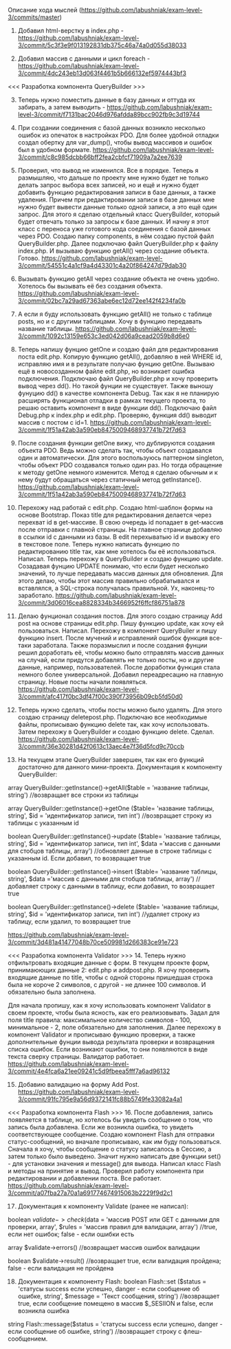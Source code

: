 Описание хода мыслей (https://github.com/labushniak/exam-level-3/commits/master)
1. Добавил html-верстку в index.php - https://github.com/labushniak/exam-level-3/commit/5c3f3e9f013192831db375c46a74a0d055d38033

2. Добавил массив с данными и цикл foreach - https://github.com/labushniak/exam-level-3/commit/4dc243eb13d063f4461b5b666132ef5974443bf3

<<< Разработка компонента QueryBuilder >>>

3. Теперь нужно поместить данные в базу данных и оттуда их забирать, а затем выводить - https://github.com/labushniak/exam-level-3/commit/f7131bac2046d976afdda89bcc902fb9c3d19744

4. При создании соединения с базой данных возникло несколько ошибок из опечаток в настройках PDO. Для более удобной отладки создал обертку для var_dump(), чтобы вывод массивов и ошибок был в удобном формате. https://github.com/labushniak/exam-level-3/commit/c8c985dcbb66bff2fea2cbfcf71909a7a2ee7639

5. Проверил, что вывод не изменился. Все в порядке. Теперь я размышляю, что дальше по проекту мне нужно будет не только делать запрос выбора всех записей, но и ещё и нужно будет добавить функцию редактирования записи в базе данных, а также удаления. Причем при редактировании записи в базе данных мне нужно будет вывести данные только одной записи, а это ещё один запрос. 
Для этого я сделаю отдельный класс QueryBuilder, который будет отвечать только за запросы к базе данных. И начну я этот класс с переноса уже готового кода соединения с базой данных через PDO.
Создаю папку components, в нём создаю пустой файл QueryBuilder.php.
Далее подключаю файл QueryBuilder.php к файлу index.php. И вызываю функцию getAll() через создание объекта. Готово. https://github.com/labushniak/exam-level-3/commit/54551c4a1cf9a4d43301c4a20f864247d79dab30

6. Вызывать функцию getAll через создание объекта не очень удобно. Хотелось бы вызывать её без создания объекта. https://github.com/labushniak/exam-level-3/commit/02bc7a29ad67363abe6ec12d72ee142f4234fa0b

7. А если я буду использовать функцию getAll() не только с таблице posts, но и с другими таблицами. Хочу в функцию передавать название таблицы.
https://github.com/labushniak/exam-level-3/commit/1092c13159e653c3ed042d06a9cead2059b8d6e0

8. Теперь напишу фунцию getOne и создаю файл для редактирования поста edit.php. Копирую функцию getAll(), добавляю в ней WHERE id, исправляю имя и в результате получаю фунцию getOne. Вызываю ещё в новосозданном файле edit.php, но возникает ошибка подключения. Подключаю файл QueryBuilder.php и хочу проверить вывод через dd(). Но такой фунции не существует. Также выношу фунуцию dd() в качестве компонента Debug. Так как я не планирую расширять функционал отладки в рамках текущего проекта, то решаю оставить компонент в виде функции dd().
Подключаю файл Debug.php к index.php и edit.php. Проверяю, функция dd() выводит массив с постом с id=1.
https://github.com/labushniak/exam-level-3/commit/1f51a42ab3a590eb8475009468937741b72f7d63

9. После создания функции getOne вижу, что дублируются создания объекта PDO. Ведь можно сделать так, чтобы объект создавался один и автоматически. Для этого воспользуюсь паттерном singleton, чтобы объект PDO создавался только один раз. Но тогда обращение к методу getOne немного изменится. Метод я сделаю обычным и к нему будут обращаться через статичный метод getInstance().
https://github.com/labushniak/exam-level-3/commit/1f51a42ab3a590eb8475009468937741b72f7d63

10. Перехожу над работай с edit.php. Создаю html-шаблон формы на основе Bootstrap. Показ title для редактирования делается через перехват id в get-массиве. В свою очередь id попадает в get-массив после отправки с главной страницы.
На главное странице добавляю в ссылки id с данными из базы. В edit перехыватыю id и вывожу его в текстовое поле.
Теперь нужно написать функцию по редактированию title так, как мне хотелось бы её использоваться. Написал. Теперь перехожу в QueryBuilder и создаю функцию update.
Созадавая фунцию UPDATE понимаю, что если будет несколько значений, то лучше передавать массив данных для обновления. Для этого делаю, чтобы этот массив правильно обрабатывался и вставлялся, а SQL-строка получалась правильной. Ух, наконец-то заработало.
https://github.com/labushniak/exam-level-3/commit/3d06016cea8828334b3466952f6ffcf86751a878

11. Делаю фунционал создания постов. Для этого создаю страницу Add post на основе страницы edit.php. Пишу функцию update, как хочу ей пользоваться. Написал.
Перехожу в компонент QueryBuiler и пишу функцию insert. После мучений и исправлений ошибок функция все-таки заработала. Также поразмыслил и после создания фунции решил доработать её, чтобы можно было отправлять массив данных на случай, если придутся добавлять не только посты, но и другие данные, например, пользователей. После доработки функция стала немного более универсальной. Добавил переадресацию на главную страницу. Новые посты начали появляться.
https://github.com/labushniak/exam-level-3/commit/afc417f0bc3df47f00c390f73956b09cb5fd50d0

12. Теперь нужно сделать, чтобы посты можно было удалять. Для этого создаю страницу deletepost.php. Подключаю все необходимые файлы, прописываю функцию delete так, как хочу использовать. Затем перехожу в QueryBuilder и создаю функцию delete. Сделал.
https://github.com/labushniak/exam-level-3/commit/36e30281d42f0613c13aec4e7f36d5fcd9c70ccb

13. На текущем этапе QueryBuilder завершен, так как его функций достаточно для данного мини-проекта.
Документация к компоненту QueryBuilder:

array QueryBuilder::getInstance()->getAll($table = 'название таблицы, string') //возвращает все строки из таблицы

array QueryBuilder::getInstance()->getOne ($table= 'название таблицы, string', $id = 'идентификатор записи, тип int') //возвращает строку из таблицы с указанным id

boolean QueryBuilder::getInstance()->update ($table= 'название таблицы, string', $id = 'идентификатор записи, тип int', $data ='массив с данными для стобцов таблицы, array') //обновляет данные в строке таблицы с указанным id. Если добавил, то возвращает true

boolean QueryBuilder::getInstance()->insert ($table= 'название таблицы, string', $data ='массив с данными для стобцов таблицы, array') //добавляет строку с данными в таблицу, если добавил, то возвращает true

boolean QueryBuilder::getInstance()->delete ($table= 'название таблицы, string', $id = 'идентификатор записи, тип int') //удаляет строку из таблицу, если удалил, то возвращает true

https://github.com/labushniak/exam-level-3/commit/3d481a41477048b70ce509981d266383ce91e723

<<< Разработка компонента Validator >>>
14. Теперь нужно отфильтровать входящие данные с форм. В текущем проекте форм, принимаюющих данные 2: edit.php и addpost.php. Я хочу проверить входящие данные по title, чтобы с одной стороны пришедшая строка была не короче 2 символов, с другой - не длинее 100 символов. И обязательно была заполнена.

Для начала пропишу, как я хочу использовать компонент Validator в своем проекте, чтобы была ясность, как его реализовывать.
Задал для поля title правила: максимальное количество символов - 100, минимальное - 2, поле обязательно для заполнения.
Далее перехожу в компонент Validator и прописываю функцию проверки, а также дополнительные фунции вывода результата проверки и возвращения списка ошибок.
Если возникают ошибки, то они появляются в виде текста сверху страницы.
Валидатор работает.
https://github.com/labushniak/exam-level-3/commit/4e4fca6a21ee09241c5d9fbeea5fff7a6ad96132

15. Добавию валидацию на форму Add Post.
https://github.com/labushniak/exam-level-3/commit/91fc795e9a56d9372141fc88b5749fe33082a4a1

<<< Разработка компонента Flash >>>
16. После добавления, запись появляется в таблице, но хотелось бы увидеть сообщение о том, что запись была добавлена. Если же возникла ошибка, то увидеть соответствующее сообщение.
Создаю компонент Flash для отправки статус-сообщений, но вначале прописываю, как им буду пользоваться. Сначала я хочу, чтобы сообщение о статусу записалось в Сессию, а затем только было выведено. Значит нужно написать две функции set() - для установки значения и message() для вывода.
Написал класс Flash и методы на принятие и вывод.
Проверил работу компонента при редактировании и добавлении поста. Все работает.
https://github.com/labushniak/exam-level-3/commit/a07fba27a70a1a691774674915063b2229f9d2c1

17. Документация к компоненту Validate (ранее не написал):

boolean $validate->check($data = 'массив POST или GET с данными для проверки, array', $rules = 'массив правил для валидации, array') //true, если нет ошибок; false - если ошибки есть

array $validate->errors() //возвращает массив ошибок валидации

boolean $validate->result() //возвращает true, если валидация пройдена; false - если валидация не пройдена

18. Документация к компоненту Flash:
boolean Flash::set ($status = 'статусы success если успешно, danger - если сообщение об ошибке, string', $message = 'Текст сообщения, string') //возвращает true, если сообщение помещено в массив $_SESIION и false, если возникла ошибка

string Flash::message($status = 'статусы success если успешно, danger - если сообщение об ошибке, string') //возвращает строку с флеш-сообщением.

    
